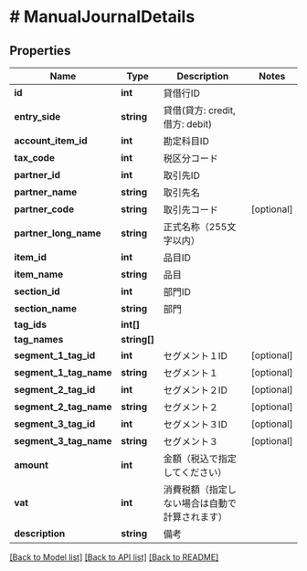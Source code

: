 # # ManualJournalDetails

## Properties

Name | Type | Description | Notes
------------ | ------------- | ------------- | -------------
**id** | **int** | 貸借行ID |
**entry_side** | **string** | 貸借(貸方: credit, 借方: debit) |
**account_item_id** | **int** | 勘定科目ID |
**tax_code** | **int** | 税区分コード |
**partner_id** | **int** | 取引先ID |
**partner_name** | **string** | 取引先名 |
**partner_code** | **string** | 取引先コード | [optional]
**partner_long_name** | **string** | 正式名称（255文字以内） |
**item_id** | **int** | 品目ID |
**item_name** | **string** | 品目 |
**section_id** | **int** | 部門ID |
**section_name** | **string** | 部門 |
**tag_ids** | **int[]** |  |
**tag_names** | **string[]** |  |
**segment_1_tag_id** | **int** | セグメント１ID | [optional]
**segment_1_tag_name** | **string** | セグメント１ | [optional]
**segment_2_tag_id** | **int** | セグメント２ID | [optional]
**segment_2_tag_name** | **string** | セグメント２ | [optional]
**segment_3_tag_id** | **int** | セグメント３ID | [optional]
**segment_3_tag_name** | **string** | セグメント３ | [optional]
**amount** | **int** | 金額（税込で指定してください） |
**vat** | **int** | 消費税額（指定しない場合は自動で計算されます） |
**description** | **string** | 備考 |

[[Back to Model list]](../../README.md#models) [[Back to API list]](../../README.md#endpoints) [[Back to README]](../../README.md)
